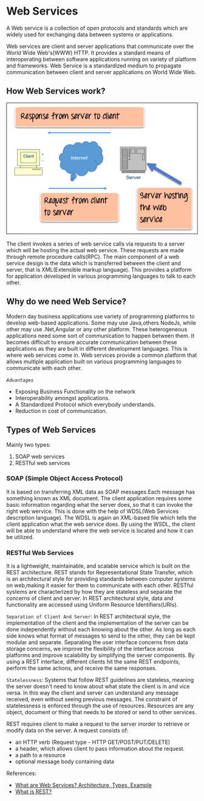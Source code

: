# Web Services #

A Web service is a collection of open protocols and standards which are widely used for exchanging data between systems
or applications.

Web services are client and server applications that communicate over the World Wide Web's(WWW) HTTP. It provides a
standard means of interoperating between software applications running on variety of platform and frameworks. Web
Service is a standardized medium to propagate communication between client and server applications on World Wide Web.

## How Web Services work? ##

![Alt text](./webservices.png?raw=true "Title")

The client invokes a series of web service calls via requests to a server which will be hosting the actual web service.
These requests are made through remote procedure calls(RPC). The main component of a web service design is the data
which is transferred between the client and server, that is XML(Extensible markup language). This provides a platform
for application developed in various programming languages to talk to each other.

## Why do we need Web Service? ##

Modern day business applications use variety of programming platforms to develop web-based applications. Some may use
Java,others NodeJs, while other may use .Net,Angular or any other platform. These heterogeneous applications need some
sort of communication to happen between them. It becomes difficult to ensure accurate communication between these
applications as they are built in different development languages. This is where web services come in. Web services
provide a common platform that allows multiple application built on various programming languages to communicate with
each other.

*`Advantages`*

- Exposing Business Functionality on the network
- Interoperability amongst applications.
- A Standardized Protocol which everybody understands.
- Reduction in cost of communication.

## Types of Web Services ##

Mainly two types:

1. SOAP web services
2. RESTful web services

### SOAP (Simple Object Access Protocol) ###

It is based on transferring XML data as SOAP messages.Each message has something known as XML document. The client
application requires some basic information regarding what the server does, so that it can invoke the right web wervice.
This is done with the help of WDSL(Web Services description language). The WDSL is again an XML-based file which tells
the client application what the web service does. By using the WSDL, the client will be able to understand where the web
service is located and how it can be utilized.

### RESTful Web Services ### 

It is a lightweight, maintainable, and scalable service which is built on the REST architecture. REST stands for
Representational State Transfer, which is an architectural style for providing standards between computer systems on
web,making it easier for them to communicate with each other. RESTful systems are characterized by how they are
stateless and separate the concerns of client and server. In REST architectural style, data and functionality are
accessed using Uniform Resource Identifiers(URIs).

`Separation of Client And Server`: In REST architectural style, the implementation of the client and the implementation
of the server can be done independently without each knowing about the other. As long as each side knows what format of
messages to send to the other, they can be kept modular and separate. Separating the user interface concerns from data
storage concerns, we improve the flexibility of the interface across platforms and improve scalability by simplifying
the server components. By using a REST interface, different clients hit the same REST endpoints, perform the same
actions, and receive the same responses.

`Statelessness`:  Systems that follow REST guidelines are stateless, meaning the server doesn't need to know about what
state the client is in and vice versa. In this way the client and server can understand any message received, even
without seeing previous messages. The constraint of statelessness is enforced through the use of resources. Resources
are any object, document or thing that needs to be stored or send to other services.

REST requires client to make a request to the server inorder to retrieve or modify data on the server. A request
consists of:

- an HTTP verb (Request type - HTTP GET/POST/PUT/DELETE)
- a header, which allows client to pass information about the request.
- a path to a resource
- optional message body containing data

References:

- [What are Web Services? Architecture, Types, Example](https://www.guru99.com/web-service-architecture.html)
- [What is REST?](https://www.codecademy.com/articles/what-is-rest)